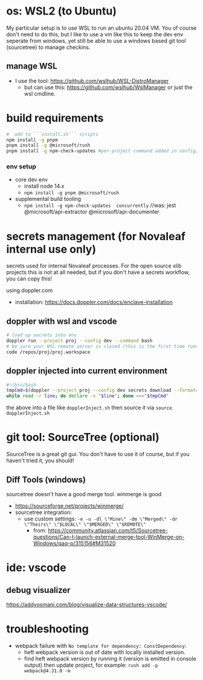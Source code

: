 

# os:  WSL2 (to Ubuntu)
My particular setup is to use WSL to run an ubuntu 20.04 VM.    You of course don't need to do this, but I like to use a vm like this to  keep the dev env seperate from windows, yet still be able to use a windows based git tool (sourcetree) to manage checkins.

## manage WSL
- I use the tool: https://github.com/wslhub/WSL-DistroManager
  - but can use this:  https://github.com/wslhub/WslManager or just the wsl cmdline.

# build requirements

```bash
#  add to ```install.sh``` scripts
npm install -g pnpm
pnpm install -g @microsoft/rush
pnpm install -g npm-check-updates #per-project command added in config/rush/command-line.json and each package.json
```


### env setup

- core dev env
  - install node 14.x
  - ```npm install -g pnpm @microsoft/rush```
- supplemental build tooling
  - ```npm install -g npm-check-updates  concurrently```  //was: jest @microsoft/api-extractor @microsoft/api-documenter

# secrets management (for Novaleaf internal use only)
secrets used for internal Novaleaf processes.  For the open source xlib projects this is not at all needed, but if you don't have a secrets workflow, you can copy this!

using doppler.com
- installation: https://docs.doppler.com/docs/enclave-installation


## doppler with wsl and vscode

```bash
# load up secrets into env
doppler run --project proj --config dev --command bash
# be sure your WSL remote server is closed (this is the first time running vscode) otherwise your secrets won't be populated
code /repos/proj/proj.workspace
```

## doppler injected into current environment

```bash
#!/bin/bash
tmpCmd=$(doppler --project proj --config dev secrets download --format=env --no-file)
while read -r line; do declare -x "$line"; done <<<"$tmpCmd"
```

the above into a file like ```dopplerInject.sh``` then source it via ```source dopplerInject.sh```


# git tool:  SourceTree (optional)
SourceTree is a great git gui.  You don't have to use it of course, but if you haven't tried it, you should!



## Diff Tools (windows)
sourcetree doesn't have a good merge tool.  winmerge is good

- <https://sourceforge.net/projects/winmerge/>
- sourcetree integration:
  - use custom settings:  ```-e -u -dl \"Mine\" -dm \"Merged\" -dr \"Theirs\" \"$LOCAL\" \"$MERGED\" \"$REMOTE\"```
    - from: <https://community.atlassian.com/t5/Sourcetree-questions/Can-t-launch-external-merge-tool-WinMerge-on-Windows/qaq-p/315156#M31520>




# ide: vscode


## debug visualizer

<https://addyosmani.com/blog/visualize-data-structures-vscode/>

# troubleshooting

- webpack failure with ```No template for dependency: ConstDependency```:
  - heft webpack version is out of date with locally installed version.
  - find heft webpack version by running it (version is emitted in console output) then update project, for example: ```rush add -p webpack@4.31.0 -m```


